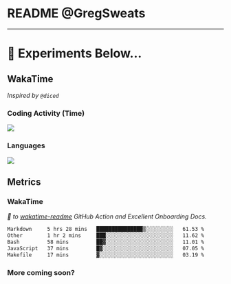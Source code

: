 # README @GregSweats




---
# 🧪 Experiments Below...

## WakaTime

_Inspired by `@diced`_

### Coding Activity (Time)

<a href="https://wakatime.com/@GregSweats" target="_blank"><img src="https://wakatime.com/share/@GregSweats/3e9a92c7-c185-4f55-803f-68a9b7718dc3.png" /></a>

### Languages

<a href="https://wakatime.com/@GregSweats" target="_blank"><img src="https://wakatime.com/share/@GregSweats/18488bb6-6c63-4c8f-bdee-3b8c141f2ad4.png" /></a>

## Metrics

### WakaTime

_🙏 to [wakatime-readme]() GitHub Action and Excellent Onboarding Docs._

<!--START_SECTION:waka-->

```txt
Markdown     5 hrs 28 mins   ███████████████▒░░░░░░░░░   61.53 %
Other        1 hr 2 mins     ███░░░░░░░░░░░░░░░░░░░░░░   11.62 %
Bash         58 mins         ██▓░░░░░░░░░░░░░░░░░░░░░░   11.01 %
JavaScript   37 mins         █▓░░░░░░░░░░░░░░░░░░░░░░░   07.05 %
Makefile     17 mins         ▓░░░░░░░░░░░░░░░░░░░░░░░░   03.19 %
```

<!--END_SECTION:waka-->

### More coming soon?
